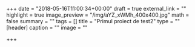 +++
date = "2018-05-16T11:00:34+00:00"
draft = true
external_link = ""
highlight = true
image_preview = "/img/aYZ_xWMh_400x400.jpg"
math = false
summary = ""
tags = []
title = "Primul proiect de test2"
type = ""
[header]
caption = ""
image = ""

+++
